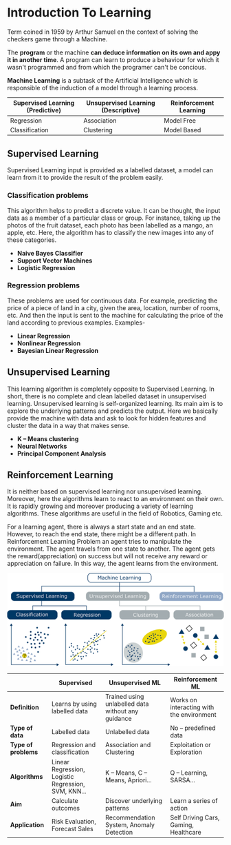 # Introduction To Learning
Term coined in 1959 by Arthur Samuel en the context of solving the checkers game through a Machine.

The **program** or the machine **can deduce information on its own and appy it in another time**. A program can learn to produce a behaviour for which it wasn't programmed and from which the programer can't be concious.

**Machine Learning** is a subtask of the Artificial Intelligence which is responsible of the induction of a model through a learning process.

Supervised Learning (Predictive) |Unsupervised Learning (Descriptive)|Reinforcement Learning
---                              |---                                |---
Regression                       |Association                        |Model Free
Classification                   |Clustering                         |Model Based


## Supervised Learning 
Supervised Learning input is provided as a labelled dataset, a model can learn from it to provide the result of the problem easily.

### Classification problems
This algorithm helps to predict a discrete value. It can be thought, the input data as a member of a particular class or group. For instance, taking up the photos of the fruit dataset, each photo has been labelled as a mango, an apple, etc. Here, the algorithm has to classify the new images into any of these categories.

- **Naive Bayes Classifier**
- **Support Vector Machines**
- **Logistic Regression**

### Regression problems
These problems are used for continuous data. For example, predicting the price of a piece of land in a city, given the area, location, number of rooms, etc. And then the input is sent to the machine for calculating the price of the land according to previous examples. Examples-

- **Linear Regression**
- **Nonlinear Regression**
- **Bayesian Linear Regression**

## Unsupervised Learning

This learning algorithm is completely opposite to Supervised Learning. In short, there is no complete and clean labelled dataset in unsupervised learning. Unsupervised learning is self-organized learning. Its main aim is to explore the underlying patterns and predicts the output.  Here we basically provide the machine with data and ask to look for hidden features and cluster the data in a way that makes sense.

- **K – Means clustering**
- **Neural Networks**
- **Principal Component Analysis**

## Reinforcement Learning

It is neither based on supervised learning nor unsupervised learning. Moreover, here the algorithms learn to react to an environment on their own. It is rapidly growing and moreover producing a variety of learning algorithms. These algorithms are useful in the field of Robotics, Gaming etc.

For a learning agent, there is always a start state and an end state. However, to reach the end state, there might be a different path. In Reinforcement Learning Problem an agent tries to manipulate the environment. The agent travels from one state to another. The agent gets the reward(appreciation) on success but will not receive any reward or appreciation on failure. In this way, the agent learns from the environment.

![Types of Models](image.png)

|               |**Supervised**                 |**Unsupervised ML**                           	   |**Reinforcement ML**
|---            |---                            |---                                               |---
|**Definition**	|Learns by using labelled data	|Trained using unlabelled data without any guidance|	Works on interacting with the environment
|**Type of data**|Labelled data	                |Unlabelled data	                               |No – predefined data
|**Type of problems**|Regression and classification|Association and Clustering|	Exploitation or Exploration
|**Algorithms**|Linear Regression, Logistic Regression, SVM, KNN...|K – Means, C – Means, Apriori...|Q – Learning, SARSA...
|**Aim**|Calculate outcomes|Discover underlying patterns|Learn a series of action
|**Application**|Risk Evaluation, Forecast Sales|Recommendation System, Anomaly Detection|Self Driving Cars, Gaming, Healthcare